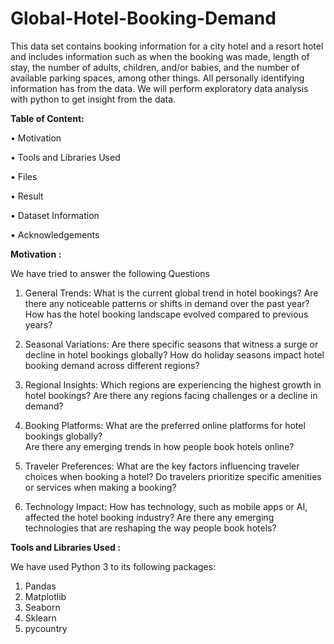 # Global-Hotel-Booking-Demand
This data set contains booking information for a city hotel and a resort hotel and includes information such as when the booking was made, length of stay, the number of adults, children, and/or babies, and the number of available parking spaces, among other things. All personally identifying information has from the data.
We will perform exploratory data analysis with python to get insight from the data.

**Table of Content:**


•	Motivation

•	Tools and Libraries Used

•	Files

•	Result

•	Dataset Information

•	Acknowledgements

**Motivation :**

We have tried to answer the following Questions
1. General Trends:
What is the current global trend in hotel bookings?
Are there any noticeable patterns or shifts in demand over the past year?
How has the hotel booking landscape evolved compared to previous years?

2. Seasonal Variations:
Are there specific seasons that witness a surge or decline in hotel bookings globally?
How do holiday seasons impact hotel booking demand across different regions?

4. Regional Insights:
Which regions are experiencing the highest growth in hotel bookings?
Are there any regions facing challenges or a decline in demand?

5. Booking Platforms:
What are the preferred online platforms for hotel bookings globally? \
Are there any emerging trends in how people book hotels online?

6. Traveler Preferences:
What are the key factors influencing traveler choices when booking a hotel?
Do travelers prioritize specific amenities or services when making a booking?

7. Technology Impact:
How has technology, such as mobile apps or AI, affected the hotel booking industry?
 Are there any emerging technologies that are reshaping the way people book hotels?

**Tools and Libraries Used :**

We have used Python 3 to its following packages:

1.	Pandas
2.	Matplotlib
3.	Seaborn
4.	Sklearn
5.	pycountry

